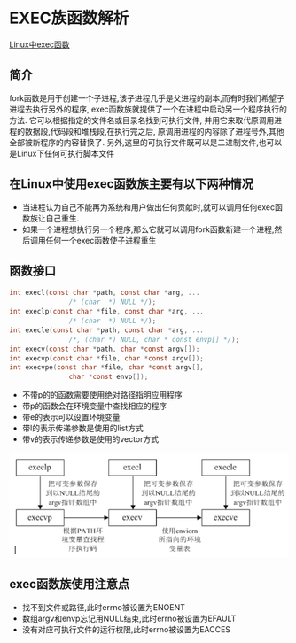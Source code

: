 # EXEC族函数解析

[Linux中exec函数](https://blog.csdn.net/zhengqijun_/article/details/52852074)

## 简介

fork函数是用于创建一个子进程,该子进程几乎是父进程的副本,而有时我们希望子进程去执行另外的程序,
exec函数族就提供了一个在进程中启动另一个程序执行的方法.
它可以根据指定的文件名或目录名找到可执行文件,
并用它来取代原调用进程的数据段,代码段和堆栈段,在执行完之后,
原调用进程的内容除了进程号外,其他全部被新程序的内容替换了.
另外,这里的可执行文件既可以是二进制文件,也可以是Linux下任何可执行脚本文件

## 在Linux中使用exec函数族主要有以下两种情况

- 当进程认为自己不能再为系统和用户做出任何贡献时,就可以调用任何exec函数族让自己重生.
- 如果一个进程想执行另一个程序,那么它就可以调用fork函数新建一个进程,然后调用任何一个exec函数使子进程重生

## 函数接口

```c
int execl(const char *path, const char *arg, ...
			   /* (char  *) NULL */);
int execlp(const char *file, const char *arg, ...
			   /* (char  *) NULL */);
int execle(const char *path, const char *arg, ...
			   /*, (char *) NULL, char * const envp[] */);
int execv(const char *path, char *const argv[]);
int execvp(const char *file, char *const argv[]);
int execvpe(const char *file, char *const argv[],
			   char *const envp[]);
```

- 不带p的的函数需要使用绝对路径指明应用程序
- 带p的函数会在环境变量中查找相应的程序
- 带e的表示可以设置环境变量
- 带l的表示传递参数是使用的list方式
- 带v的表示传递参数是使用的vector方式

![execv functions](execve.png)

## exec函数族使用注意点

- 找不到文件或路径,此时errno被设置为ENOENT
- 数组argv和envp忘记用NULL结束,此时errno被设置为EFAULT
- 没有对应可执行文件的运行权限,此时errno被设置为EACCES
